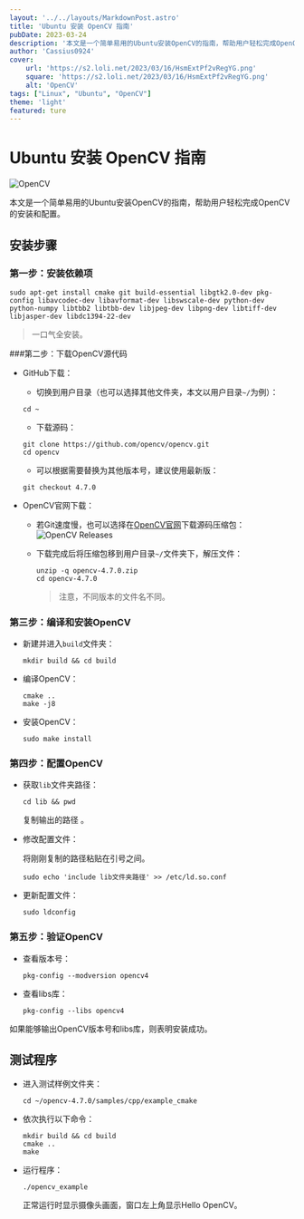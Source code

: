 ```yaml
---
layout: '../../layouts/MarkdownPost.astro'
title: 'Ubuntu 安装 OpenCV 指南'
pubDate: 2023-03-24
description: '本文是一个简单易用的Ubuntu安装OpenCV的指南，帮助用户轻松完成OpenCV的安装和配置。'
author: 'Cassius0924'
cover:
    url: 'https://s2.loli.net/2023/03/16/HsmExtPf2vRegYG.png'
    square: 'https://s2.loli.net/2023/03/16/HsmExtPf2vRegYG.png'
    alt: 'OpenCV'
tags: ["Linux", "Ubuntu", "OpenCV"]
theme: 'light'
featured: ture
---
```


# Ubuntu 安装 OpenCV 指南

![OpenCV](https://s2.loli.net/2023/03/16/HsmExtPf2vRegYG.png)

本文是一个简单易用的Ubuntu安装OpenCV的指南，帮助用户轻松完成OpenCV的安装和配置。

## 安装步骤

### 第一步：安装依赖项

```shell
sudo apt-get install cmake git build-essential libgtk2.0-dev pkg-config libavcodec-dev libavformat-dev libswscale-dev python-dev python-numpy libtbb2 libtbb-dev libjpeg-dev libpng-dev libtiff-dev libjasper-dev libdc1394-22-dev
```

> 一口气全安装。



###第二步：下载OpenCV源代码

- GitHub下载：

  - 切换到用户目录（也可以选择其他文件夹，本文以用户目录`~/`为例）：

  ```shell
  cd ~
  ```
  - 下载源码：

  ```shell
  git clone https://github.com/opencv/opencv.git
  cd opencv
  ```

  - 可以根据需要替换为其他版本号，建议使用最新版：

  ```shell
  git checkout 4.7.0
  ```

- OpenCV官网下载：

	- 若Git速度慢，也可以选择在[OpenCV官网](https://opencv.org/releases/)下载源码压缩包：
	  ![OpenCV Releases](https://s2.loli.net/2023/03/16/xP4Ve5OW63w2DsU.png)
	
	- 下载完成后将压缩包移到用户目录`~/`文件夹下，解压文件：
	
	  ```shell
	  unzip -q opencv-4.7.0.zip
	  cd opencv-4.7.0
	  ```
	
	  > 注意，不同版本的文件名不同。

 ### 第三步：编译和安装OpenCV

- 新建并进入`build`文件夹：

	```shell
	mkdir build && cd build
	```

- 编译OpenCV：
	```shell
	cmake ..
	make -j8
	```

- 安装OpenCV：
	```shell
	sudo make install
	```

### 第四步：配置OpenCV

- 获取`lib`文件夹路径：
	```shell
	cd lib && pwd
	```
	复制输出的路径 。

- 修改配置文件：
	
	将刚刚复制的路径粘贴在引号之间。
	
	```shell
	sudo echo 'include lib文件夹路径' >> /etc/ld.so.conf
	```
	
- 更新配置文件：
	```shell
	sudo ldconfig
	```

### 第五步：验证OpenCV
- 查看版本号：
	```shell
	pkg-config --modversion opencv4
	```

- 查看libs库：
	```shell
	pkg-config --libs opencv4
	```

如果能够输出OpenCV版本号和libs库，则表明安装成功。



## 测试程序

- 进入测试样例文件夹：

  ```shell
  cd ~/opencv-4.7.0/samples/cpp/example_cmake
  ```

- 依次执行以下命令：

  ```shell
  mkdir build && cd build
  cmake ..
  make
  ```

- 运行程序：
	```shell
  ./opencv_example
  ```
  
  正常运行时显示摄像头画面，窗口左上角显示Hello OpenCV。
  
  

